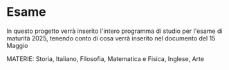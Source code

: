 # Esame
In questo progetto verrà inserito l'intero programma di studio per l'esame di maturità 2025, tenendo conto di cosa verrà inserito nel documento del 15 Maggio

MATERIE: Storia, Italiano, Filosofia, Matematica e Fisica, Inglese, Arte
